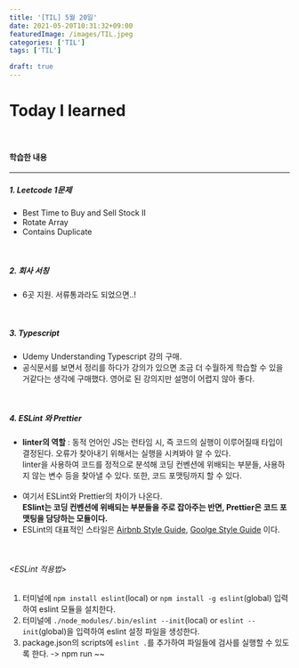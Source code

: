 ```yaml
---
title: '[TIL] 5월 20일'
date: 2021-05-20T10:31:32+09:00
featuredImage: /images/TIL.jpeg
categories: ['TIL']
tags: ['TIL']

draft: true
---
```


# Today I learned

<br>

<!--more-->

#### 학습한 내용

---

##### 1. Leetcode 1문제

- Best Time to Buy and Sell Stock II
- Rotate Array
- Contains Duplicate

<br/>

##### 2. 회사 서칭

- 6곳 지원. 서류통과라도 되었으면..!

<br/>

##### 3. Typescript

- Udemy Understanding Typescript 강의 구매.
- 공식문서를 보면서 정리를 하다가 강의가 있으면 조금 더 수월하게 학습할 수 있을거같다는 생각에 구매했다. 영어로 된 강의지만 설명이 어렵지 않아 좋다.

<br>

##### 4. ESLint 와 Prettier

- **linter의 역할** : 동적 언어인 JS는 런타임 시, 즉 코드의 실행이 이루어질때 타입이 결정된다. 오류가 찾아내기 위해서는 실행을 시켜봐야 알 수 있다.<br>
  linter을 사용하여 코드를 정적으로 분석해 코딩 컨벤션에 위배되는 부분들, 사용하지 않는 변수 등을 찾아낼 수 있다. 또한, 코드 포맷팅까지 할 수 있다.<br><br>
- 여기서 ESLint와 Prettier의 차이가 나온다.<br>
  **ESlint는 코딩 컨벤션에 위배되는 부분들을 주로 잡아주는 반면, Prettier은 코드 포맷팅을 담당하는 모듈이다.** <br>
- ESLint의 대표적인 스타일은 [Airbnb Style Guide](https://github.com/airbnb/javascript), [Goolge Style Guide](https://github.com/google/eslint-config-google) 이다.

<br>

###### <ESLint 적용법>

1. 터미널에 `npm install eslint`(local) or `npm install -g eslint`(global) 입력하여 eslint 모듈을 설치한다.
2. 터미널에 `./node_modules/.bin/eslint --init`(local) or `eslint --init`(global)을 입력하여 eslint 설정 파일을 생성한다.
3. package.json의 scripts에 `eslint .`를 추가하여 파일들에 검사를 실행할 수 있도록 한다. -> npm run ~~
